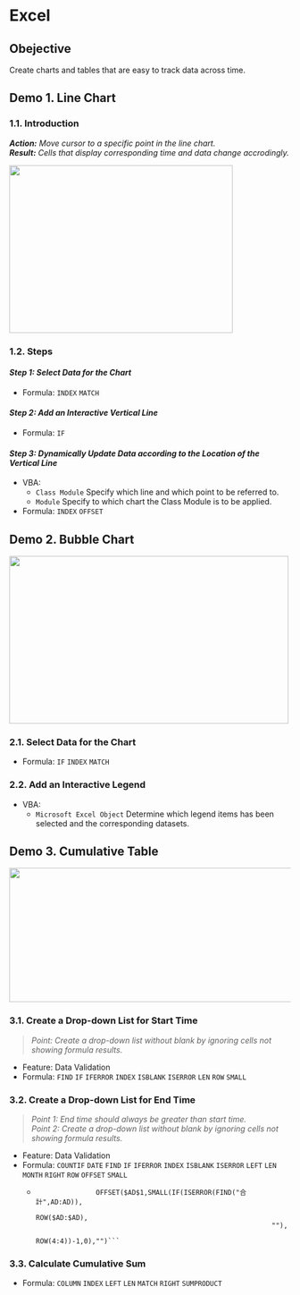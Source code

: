 # Excel
## Obejective
Create charts and tables that are easy to track data across time.   
## Demo 1. Line Chart
### 1.1. Introduction  
**_Action:_** *Move cursor to a specific point in the line chart.*  
**_Result:_** *Cells that display corresponding time and data change accrodingly.*  

<img src="https://j.gifs.com/nrBVMW.gif" width="400" height="300" />

### 1.2. Steps  
#### **_Step 1: Select Data for the Chart_**  
 - Formula: ```INDEX``` ```MATCH```    
#### **_Step 2: Add an Interactive Vertical Line_**    
- Formula: ```IF```    
#### **_Step 3: Dynamically Update Data according to the Location of the Vertical Line_**    
- VBA:   
  - ```Class Module``` Specify which line and which point to be referred to.    
  - ```Module``` Specify to which chart the Class Module is to be applied.      
- Formula: ```INDEX``` ```OFFSET```    
 
## Demo 2. Bubble Chart
<img src="https://j.gifs.com/pQEqWp.gif" width="500" height="300" />    

### 2.1. Select Data for the Chart
- Formula: ```IF``` ```INDEX``` ```MATCH```
### 2.2. Add an Interactive Legend
- VBA:   
  - ```Microsoft Excel Object``` Determine which legend items has been selected and the corresponding datasets.  

## Demo 3. Cumulative Table
<img src="https://j.gifs.com/jqxkWl.gif" width="600" height="240" />
 
### 3.1. Create a Drop-down List for Start Time
> *Point: Create a drop-down list without blank by ignoring cells not showing formula results.*    
- Feature: Data Validation
- Formula: ```FIND``` ```IF``` ```IFERROR``` ```INDEX``` ```ISBLANK``` ```ISERROR``` ```LEN``` ```ROW``` ```SMALL```  
### 3.2. Create a Drop-down List for End Time
> *Point 1: End time should always be greater than start time.*  
> *Point 2: Create a drop-down list without blank by ignoring cells not showing formula results.*    
- Feature: Data Validation
- Formula: ```COUNTIF``` ```DATE``` ```FIND``` ```IF``` ```IFERROR``` ```INDEX``` ```ISBLANK``` ```ISERROR``` ```LEFT``` ```LEN``` ```MONTH``` ```RIGHT``` ```ROW``` ```OFFSET``` ```SMALL```
  - ```=IFERROR(
                   OFFSET($AD$1,SMALL(IF(ISERROR(FIND("合計",AD:AD)),
                                                               ROW($AD:$AD),
                                                               ""),
                                                           ROW(4:4))-1,0),"")```
### 3.3. Calculate Cumulative Sum
- Formula: ```COLUMN``` ```INDEX``` ```LEFT``` ```LEN``` ```MATCH``` ```RIGHT``` ```SUMPRODUCT```
